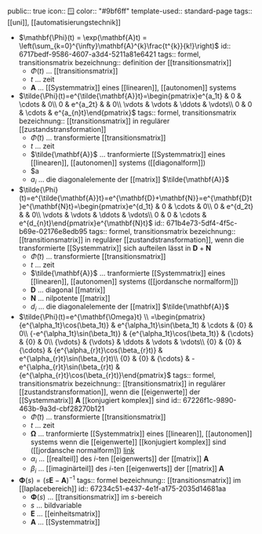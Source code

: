 public:: true
icon:: 🪟
color:: "#9bf6ff"
template-used:: standard-page
tags:: [[uni]], [[automatisierungstechnik]]

- $\mathbf{\Phi}(t) = \exp(\mathbf{A}t) = \left(\sum_{k=0}^{\infty}\mathbf{A}^{k}\frac{t^{k}}{k!}\right)$
  id:: 6717bedf-9586-4607-a3d4-5211a81e6421
  tags:: formel, transitionsmatrix
  bezeichnung:: definition der [[transitionsmatrix]]
	- $\Phi(t)$ ... [[transitionsmatrix]]
	- $t$ ... zeit
	- $\mathbf{A}$ ... [[Systemmatrix]] eines [[linearen]], [[autonomen]] systems
- $\tilde{\Phi}(t)=e^{\tilde{\mathbf{A}}t}=\begin{pmatrix}e^{a_1t} & 0 & \cdots & 0\\ 0 & e^{a_2t} &  & 0\\ \vdots & \vdots & \ddots & \vdots\\ 0 & 0 & \cdots & e^{a_{n}t}\end{pmatrix}$
  tags:: formel, transitionsmatrix
  bezeichnung:: [[transitionsmatrix]] in regulärer [[zustandstransformation]]
	- $\tilde{\Phi}(t)$ ... transformierte [[transitionsmatrix]]
	- $t$ ... zeit
	- $\tilde{\mathbf{A}}$ ... tranformierte [[Systemmatrix]] eines [[linearen]], [[autonomen]] systems ([[diagonalform]])
	- $a
	- $a_{i}$ ... die diagonalelemente der [[matrix]] $\tilde{\mathbf{A}}$
- $\tilde{\Phi}(t)=e^{\tilde{\mathbf{A}}t}=e^{\mathbf{D}+\mathbf{N}}=e^{\mathbf{D}t}e^{\mathbf{N}t}=\begin{pmatrix}e^{d_1t} & 0 & \cdots & 0\\ 0 & e^{d_2t} &  & 0\\ \vdots & \vdots & \ddots & \vdots\\ 0 & 0 & \cdots & e^{d_{n}t}\end{pmatrix}e^{\mathbf{N}t}$
  id:: 671b4e73-5df4-4f5c-b69e-02176e8edb95
  tags:: formel, transitionsmatrix
  bezeichnung:: [[transitionsmatrix]] in regulärer [[zustandstransformation]], wenn die transformierte [[Systemmatrix]] sich aufteilen lässt in $\mathbf{D}+\mathbf{N}$
	- $\tilde{\Phi}(t)$ ... transformierte [[transitionsmatrix]]
	- $t$ ... zeit
	- $\tilde{\mathbf{A}}$ ... tranformierte [[Systemmatrix]] eines [[linearen]], [[autonomen]] systems ([[jordansche normalform]])
	- $\mathbf{D}$ ... diagonal [[matrix]]
	- $\mathbf{N}$ ... nilpotente [[matrix]]
	- $d_{i}$ ... die diagonalelemente der [[matrix]] $\tilde{\mathbf{A}}$
- $\tilde{\Phi}(t)=e^{\mathbf{\Omega}t} \\ =\begin{pmatrix}{e^{\alpha_1t}\cos(\beta_1t)} & e^{\alpha_1t}\sin(\beta_1t) & \cdots & {0} & 0\\ {-e^{\alpha_1t}\sin(\beta_1t)} & {e^{\alpha_1t}\cos(\beta_1t)} & {\cdots} & {0} & 0\\ {\vdots} & {\vdots} & \ddots & \vdots & \vdots\\ {0} & {0} & {\cdots} & {e^{\alpha_{r}t}\cos(\beta_{r}t)} & e^{\alpha_{r}t}\sin(\beta_{r}t)\\ {0} & {0} & {\cdots} & -e^{\alpha_{r}t}\sin(\beta_{r}t) & {e^{\alpha_{r}t}\cos(\beta_{r}t)}\end{pmatrix}$
  tags:: formel, transitionsmatrix
  bezeichnung:: [[transitionsmatrix]] in regulärer [[zustandstransformation]], wenn die [[eigenwerte]] der [[Systemmatrix]] $\mathbf{A}$ [[konjugiert komplex]] sind
  id:: 67226f1c-9890-463b-9a3d-cbf28270b121
	- $\tilde{\Phi}(t)$ ... transformierte [[transitionsmatrix]]
	- $t$ ... zeit
	- ${\mathbf{\Omega}}$ ... tranformierte [[Systemmatrix]] eines [[linearen]], [[autonomen]] systems wenn die [[eigenwerte]] [[konjugiert komplex]] sind ([[jordansche normalform]]) [link](((672106f0-bdcd-4f36-bc24-36f6986eb183)))
	- $\alpha_{i}$ ... [[realteil]] des $i$-ten [[eigenwerts]] der [[matrix]] ${\mathbf{A}}$
	- $\beta_{i}$ ... [[imaginärteil]] des $i$-ten [[eigenwerts]] der [[matrix]] ${\mathbf{A}}$
- $\mathbf{\Phi}(s) = (s\mathbf{E}-\mathbf{A})^{-1}$
  tags:: formel
  bezeichnung:: [[transitionsmatrix]] im [[laplacebereich]]
  id:: 67234c51-e437-4e1f-a175-2035d14681aa
	- $\mathbf{\Phi}(s)$ ... [[transitionsmatrix]] im $s$-bereich
	- $s$ ... bildvariable
	- $\mathbf{E}$ ... [[einheitsmatrix]]
	- $\mathbf{A}$ ... [[Systemmatrix]]